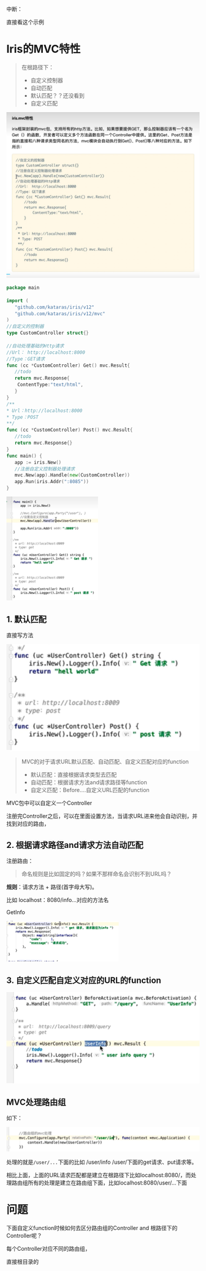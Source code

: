 中断：

直接看这个示例[](https://learnku.com/docs/iris-go/10/mvc/3773)







# Iris的MVC特性

> 在根路径下：
>
> - 自定义控制器
> - 自动匹配
> - 默认匹配？？还没看到
> - 自定义匹配

![image-20220925120249843](pic/Iris中的MVC包.assets/image-20220925120249843.png)

```go
package main

import (
   "github.com/kataras/iris/v12"
   "github.com/kataras/iris/v12/mvc"
)
//自定义的控制器
type CustomController struct{}

//自动处理基础的Http请求
//Url： http://localhost:8000
//Type：GET请求
func (cc *CustomController) Get() mvc.Result{
   //todo
   return mvc.Response{
   	ContentType:"text/html",
   }
}
/**
* Url：http://localhost:8000
* Type：POST
**/
func (cc *CustomController) Post() mvc.Result{
   //todo
   return mvc.Response{}
}
func main() {
   app := iris.New()
   //注册自定义控制器处理请求
   mvc.New(app).Handle(new(CustomController))
   app.Run(iris.Addr(":8085"))
}

```



<img src="pic/Iris中的MVC包.assets/image-20220925120458911.png" alt="image-20220925120458911" style="zoom:33%;" />

## 1. 默认匹配

直接写方法

![image-20220925120918100](pic/Iris中的MVC包.assets/image-20220925120918100.png)

> MVC的对于请求URL默认匹配、自动匹配、自定义匹配对应的function
>
> - 默认匹配：直接根据请求类型去匹配
> - 自动匹配：根据请求方法and请求路径等function
> - 自定义匹配：Before....自定义URL匹配的function

MVC包中可以自定义一个Controller

注册完Controller之后，可以在里面设置方法，当请求URL进来他会自动识别，并找到对应的路由，



## 2. 根据请求路径and请求方法自动匹配

注册路由：

>  命名规则是比如固定的吗？如果不那样命名会识别不到URL吗？

**规则**：请求方法 + 路径(首字母大写)。 

比如 localhost：8080/info...对应的方法名

GetInfo

<img src="pic/Iris中的MVC包.assets/image-20220925112849752.png" alt="image-20220925112849752" style="zoom: 33%;" />







## 3. 自定义匹配自定义对应的URL的function

![image-20220925113459226](pic/Iris中的MVC包.assets/image-20220925113459226.png)





## MVC处理路由组

如下：

![image-20220925114753358](pic/Iris中的MVC包.assets/image-20220925114753358.png)

处理的就是`/user/...`下面的比如 /user/info /user/下面的get请求、put请求等。

相比上面，上面的URL请求匹配都是建立在根路径下比如localhost:8080/，而处理路由组所有的处理是建立在路由组下面，比如localhost:8080/user/...下面





# 问题

下面自定义function时候如何去区分路由组的Controller and 根路径下的Controller呢？

每个Controller对应不同的路由组，

直接根目录的









